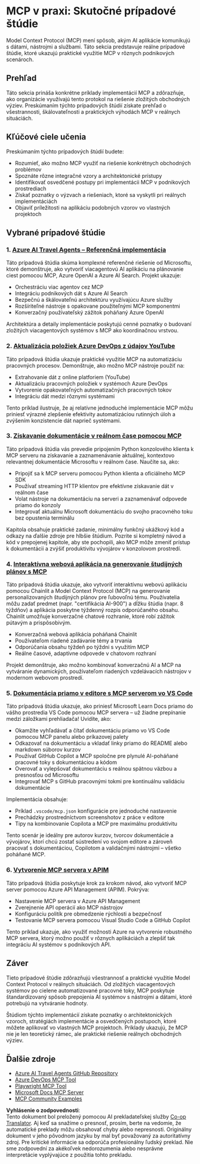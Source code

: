<!--
CO_OP_TRANSLATOR_METADATA:
{
  "original_hash": "6940b1e931e51821b219aa9dcfe8c4ee",
  "translation_date": "2025-06-23T11:16:41+00:00",
  "source_file": "09-CaseStudy/README.md",
  "language_code": "sk"
}
-->
# MCP v praxi: Skutočné prípadové štúdie

Model Context Protocol (MCP) mení spôsob, akým AI aplikácie komunikujú s dátami, nástrojmi a službami. Táto sekcia predstavuje reálne prípadové štúdie, ktoré ukazujú praktické využitie MCP v rôznych podnikových scenároch.

## Prehľad

Táto sekcia prináša konkrétne príklady implementácií MCP a zdôrazňuje, ako organizácie využívajú tento protokol na riešenie zložitých obchodných výziev. Preskúmaním týchto prípadových štúdií získate prehľad o všestrannosti, škálovateľnosti a praktických výhodách MCP v reálnych situáciách.

## Kľúčové ciele učenia

Preskúmaním týchto prípadových štúdií budete:

- Rozumieť, ako možno MCP využiť na riešenie konkrétnych obchodných problémov
- Spoznáte rôzne integračné vzory a architektonické prístupy
- Identifikovať osvedčené postupy pri implementácii MCP v podnikových prostrediach
- Získať poznatky o výzvach a riešeniach, ktoré sa vyskytli pri reálnych implementáciách
- Objaviť príležitosti na aplikáciu podobných vzorov vo vlastných projektoch

## Vybrané prípadové štúdie

### 1. [Azure AI Travel Agents – Referenčná implementácia](./travelagentsample.md)

Táto prípadová štúdia skúma komplexné referenčné riešenie od Microsoftu, ktoré demonštruje, ako vytvoriť viacagentovú AI aplikáciu na plánovanie ciest pomocou MCP, Azure OpenAI a Azure AI Search. Projekt ukazuje:

- Orchestráciu viac agentov cez MCP
- Integráciu podnikových dát s Azure AI Search
- Bezpečnú a škálovateľnú architektúru využívajúcu Azure služby
- Rozšíriteľné nástroje s opakovane použiteľnými MCP komponentmi
- Konverzačný používateľský zážitok poháňaný Azure OpenAI

Architektúra a detaily implementácie poskytujú cenné poznatky o budovaní zložitých viacagentových systémov s MCP ako koordinačnou vrstvou.

### 2. [Aktualizácia položiek Azure DevOps z údajov YouTube](./UpdateADOItemsFromYT.md)

Táto prípadová štúdia ukazuje praktické využitie MCP na automatizáciu pracovných procesov. Demonštruje, ako možno MCP nástroje použiť na:

- Extrahovanie dát z online platforiem (YouTube)
- Aktualizáciu pracovných položiek v systémoch Azure DevOps
- Vytvorenie opakovateľných automatizačných pracovných tokov
- Integráciu dát medzi rôznymi systémami

Tento príklad ilustruje, že aj relatívne jednoduché implementácie MCP môžu priniesť výrazné zlepšenie efektivity automatizáciou rutinných úloh a zvýšením konzistencie dát naprieč systémami.

### 3. [Získavanie dokumentácie v reálnom čase pomocou MCP](./docs-mcp/README.md)

Táto prípadová štúdia vás prevedie pripojením Python konzolového klienta k MCP serveru na získavanie a zaznamenávanie aktuálnej, kontextovo relevantnej dokumentácie Microsoftu v reálnom čase. Naučíte sa, ako:

- Pripojiť sa k MCP serveru pomocou Python klienta a oficiálneho MCP SDK
- Používať streaming HTTP klientov pre efektívne získavanie dát v reálnom čase
- Volat nástroje na dokumentáciu na serveri a zaznamenávať odpovede priamo do konzoly
- Integrovať aktuálnu Microsoft dokumentáciu do svojho pracovného toku bez opustenia terminálu

Kapitola obsahuje praktické zadanie, minimálny funkčný ukážkový kód a odkazy na ďalšie zdroje pre hlbšie štúdium. Pozrite si kompletný návod a kód v prepojenej kapitole, aby ste pochopili, ako MCP môže zmeniť prístup k dokumentácii a zvýšiť produktivitu vývojárov v konzolovom prostredí.

### 4. [Interaktívna webová aplikácia na generovanie študijných plánov s MCP](./docs-mcp/README.md)

Táto prípadová štúdia ukazuje, ako vytvoriť interaktívnu webovú aplikáciu pomocou Chainlit a Model Context Protocol (MCP) na generovanie personalizovaných študijných plánov pre ľubovoľnú tému. Používatelia môžu zadať predmet (napr. "certifikácia AI-900") a dĺžku štúdia (napr. 8 týždňov) a aplikácia poskytne týždenný rozpis odporúčaného obsahu. Chainlit umožňuje konverzačné chatové rozhranie, ktoré robí zážitok pútavým a prispôsobivým.

- Konverzačná webová aplikácia poháňaná Chainlit
- Používateľom riadené zadávanie témy a trvania
- Odporúčania obsahu týždeň po týždni s využitím MCP
- Reálne časové, adaptívne odpovede v chatovom rozhraní

Projekt demonštruje, ako možno kombinovať konverzačnú AI a MCP na vytváranie dynamických, používateľom riadených vzdelávacích nástrojov v modernom webovom prostredí.

### 5. [Dokumentácia priamo v editore s MCP serverom vo VS Code](./docs-mcp/README.md)

Táto prípadová štúdia ukazuje, ako priniesť Microsoft Learn Docs priamo do vášho prostredia VS Code pomocou MCP servera – už žiadne prepínanie medzi záložkami prehliadača! Uvidíte, ako:

- Okamžite vyhľadávať a čítať dokumentáciu priamo vo VS Code pomocou MCP panelu alebo príkazovej palety
- Odkazovať na dokumentáciu a vkladať linky priamo do README alebo markdown súborov kurzov
- Používať GitHub Copilot a MCP spoločne pre plynulé AI-poháňané pracovné toky s dokumentáciou a kódom
- Overovať a vylepšovať dokumentáciu s reálnou spätnou väzbou a presnosťou od Microsoftu
- Integrovať MCP s GitHub pracovnými tokmi pre kontinuálnu validáciu dokumentácie

Implementácia obsahuje:
- Príklad `.vscode/mcp.json` konfigurácie pre jednoduché nastavenie
- Prechádzky prostredníctvom screenshotov z práce v editore
- Tipy na kombinovanie Copilota a MCP pre maximálnu produktivitu

Tento scenár je ideálny pre autorov kurzov, tvorcov dokumentácie a vývojárov, ktorí chcú zostať sústredení vo svojom editore a zároveň pracovať s dokumentáciou, Copilotom a validačnými nástrojmi – všetko poháňané MCP.

### 6. [Vytvorenie MCP servera v APIM](./apimsample.md)

Táto prípadová štúdia poskytuje krok za krokom návod, ako vytvoriť MCP server pomocou Azure API Management (APIM). Pokrýva:

- Nastavenie MCP servera v Azure API Management
- Zverejnenie API operácií ako MCP nástrojov
- Konfiguráciu politík pre obmedzenie rýchlosti a bezpečnosť
- Testovanie MCP servera pomocou Visual Studio Code a GitHub Copilot

Tento príklad ukazuje, ako využiť možnosti Azure na vytvorenie robustného MCP servera, ktorý možno použiť v rôznych aplikáciách a zlepšiť tak integráciu AI systémov s podnikových API.

## Záver

Tieto prípadové štúdie zdôrazňujú všestrannosť a praktické využitie Model Context Protocol v reálnych situáciách. Od zložitých viacagentových systémov po cielene automatizované pracovné toky, MCP poskytuje štandardizovaný spôsob prepojenia AI systémov s nástrojmi a dátami, ktoré potrebujú na vytváranie hodnoty.

Štúdiom týchto implementácií získate poznatky o architektonických vzoroch, stratégiách implementácie a osvedčených postupoch, ktoré môžete aplikovať vo vlastných MCP projektoch. Príklady ukazujú, že MCP nie je len teoretický rámec, ale praktické riešenie reálnych obchodných výziev.

## Ďalšie zdroje

- [Azure AI Travel Agents GitHub Repository](https://github.com/Azure-Samples/azure-ai-travel-agents)
- [Azure DevOps MCP Tool](https://github.com/microsoft/azure-devops-mcp)
- [Playwright MCP Tool](https://github.com/microsoft/playwright-mcp)
- [Microsoft Docs MCP Server](https://github.com/MicrosoftDocs/mcp)
- [MCP Community Examples](https://github.com/microsoft/mcp)

**Vyhlásenie o zodpovednosti**:  
Tento dokument bol preložený pomocou AI prekladateľskej služby [Co-op Translator](https://github.com/Azure/co-op-translator). Aj keď sa snažíme o presnosť, prosím, berte na vedomie, že automatické preklady môžu obsahovať chyby alebo nepresnosti. Originálny dokument v jeho pôvodnom jazyku by mal byť považovaný za autoritatívny zdroj. Pre kritické informácie sa odporúča profesionálny ľudský preklad. Nie sme zodpovední za akékoľvek nedorozumenia alebo nesprávne interpretácie vyplývajúce z použitia tohto prekladu.